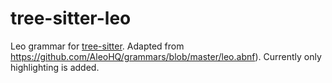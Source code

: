 # tree-sitter-leo

Leo grammar for [tree-sitter](https://github.com/tree-sitter/tree-sitter).
Adapted from https://github.com/AleoHQ/grammars/blob/master/leo.abnf).
Currently only highlighting is added.
